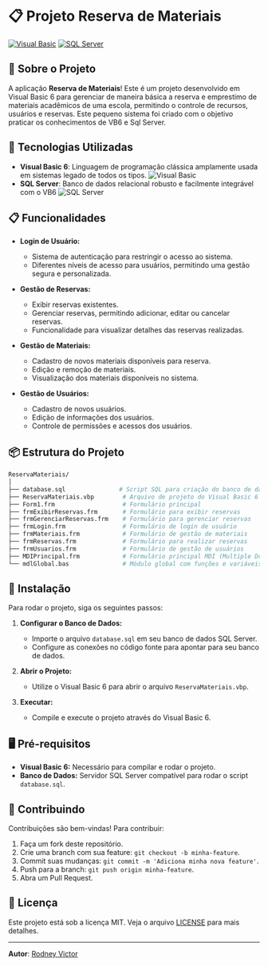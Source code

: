 
# 📋 Projeto Reserva de Materiais

[![Visual Basic](https://img.shields.io/badge/Visual%20Basic-6.0-blue)](https://docs.microsoft.com/en-us/previous-versions/visualstudio/visual-basic-6)
[![SQL Server](https://img.shields.io/badge/SQL%20Server-2019-red)](https://www.microsoft.com/en-us/sql-server/sql-server-2019)

## 📝 Sobre o Projeto

A aplicação **Reserva de Materiais**! Este é um projeto desenvolvido em Visual Basic 6 para gerenciar de maneira básica a reserva e emprestimo de materiais acadêmicos de uma escola, permitindo o controle de recursos, usuários e reservas. Este pequeno sistema foi criado com o objetivo praticar os conhecimentos de VB6 e Sql Server.

## 🚀 Tecnologias Utilizadas

- **Visual Basic 6**: Linguagem de programação clássica amplamente usada em sistemas legado de todos os tipos.  ![Visual Basic](https://img.shields.io/badge/Visual%20Basic-6.0-blue)
- **SQL Server**: Banco de dados relacional robusto e facilmente integrável com o VB6  ![SQL Server](https://img.shields.io/badge/SQL%20Server-2019-red)

## 📋 Funcionalidades

- **Login de Usuário:**
  - Sistema de autenticação para restringir o acesso ao sistema.
  - Diferentes níveis de acesso para usuários, permitindo uma gestão segura e personalizada.

- **Gestão de Reservas:**
  - Exibir reservas existentes.
  - Gerenciar reservas, permitindo adicionar, editar ou cancelar reservas.
  - Funcionalidade para visualizar detalhes das reservas realizadas.

- **Gestão de Materiais:**
  - Cadastro de novos materiais disponíveis para reserva.
  - Edição e remoção de materiais.
  - Visualização dos materiais disponíveis no sistema.

- **Gestão de Usuários:**
  - Cadastro de novos usuários.
  - Edição de informações dos usuários.
  - Controle de permissões e acessos dos usuários.

## 📦 Estrutura do Projeto

```bash
ReservaMateriais/
│
├── database.sql               # Script SQL para criação do banco de dados
├── ReservaMateriais.vbp        # Arquivo de projeto do Visual Basic 6
├── Form1.frm                   # Formulário principal
├── frmExibirReservas.frm       # Formulário para exibir reservas
├── frmGerenciarReservas.frm    # Formulário para gerenciar reservas
├── frmLogin.frm                # Formulário de login de usuário
├── frmMateriais.frm            # Formulário de gestão de materiais
├── frmReservas.frm             # Formulário para realizar reservas
├── frmUsuarios.frm             # Formulário de gestão de usuários
├── MDIPrincipal.frm            # Formulário principal MDI (Multiple Document Interface)
└── mdlGlobal.bas               # Módulo global com funções e variáveis compartilhadas
```

## 🚀 Instalação

Para rodar o projeto, siga os seguintes passos:

1. **Configurar o Banco de Dados:**
   - Importe o arquivo `database.sql` em seu banco de dados SQL Server.
   - Configure as conexões no código fonte para apontar para seu banco de dados.

2. **Abrir o Projeto:**
   - Utilize o Visual Basic 6 para abrir o arquivo `ReservaMateriais.vbp`.

3. **Executar:**
   - Compile e execute o projeto através do Visual Basic 6.

## 🖥️ Pré-requisitos

- **Visual Basic 6:** Necessário para compilar e rodar o projeto.
- **Banco de Dados:** Servidor SQL Server compatível para rodar o script `database.sql`.

## 🤝 Contribuindo

Contribuições são bem-vindas! Para contribuir:

1. Faça um fork deste repositório.
2. Crie uma branch com sua feature: `git checkout -b minha-feature`.
3. Commit suas mudanças: `git commit -m 'Adiciona minha nova feature'`.
4. Push para a branch: `git push origin minha-feature`.
5. Abra um Pull Request.

## 📄 Licença

Este projeto está sob a licença MIT. Veja o arquivo [LICENSE](LICENSE) para mais detalhes.

---

**Autor**: [Rodney Victor](https://github.com/rodneyvictorsoares)

